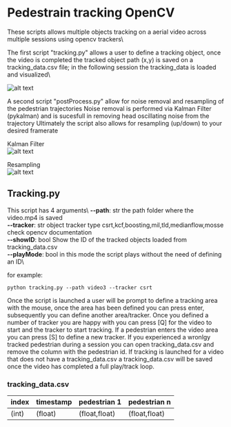 # Pedestrain tracking OpenCV

These scripts allows multiple objects tracking on a aerial video across multiple sessions using opencv trackers\

The first script "tracking.py" allows a user to define a tracking object, once the video is completed the tracked object path (x,y) is saved on a tracking_data.csv file; in the following session the tracking_data is loaded and visualized\

![alt text](https://github.com/sbanca/track_pedestrian/blob/main/images/pedestrian_tracking.gif?raw=true)

A second script "postProcess.py" allow for noise removal and resampling of the pedestrian trajectories
Noise removal is performed via Kalman Filter (pykalman) and is sucesfull in removing head oscillating noise from the trajectory
Ultimately the script also allows for resampling (up/down) to your desired framerate

Kalman Filter\
![alt text](https://github.com/sbanca/track_pedestrian/blob/main/images/kalman_filter.PNG?raw=true)

Resampling\
![alt text](https://github.com/sbanca/track_pedestrian/blob/main/images/resampling.PNG?raw=true)

## Tracking.py

This script has 4 arguments\ 
__--path__: str the path folder where the video.mp4 is saved\
__--tracker__: str object tracker type csrt,kcf,boosting,mil,tld,medianflow,mosse check opencv documentation\
__--showID__: bool Show the ID of the tracked objects loaded from tracking_data.csv\
__--playMode__: bool in this mode the script plays without the need of defining an ID\

for example:

```
python tracking.py --path video3 --tracker csrt
```
Once the script is launched a user will be prompt to define a tracking area with the mouse, once the area has been defined you can press enter, subsequently you can define another area/tracker. Once you defined a number of tracker you are happy with you can press [Q] for the video to start and the tracker to start tracking.
If a pedestrian enters the video area you can press [S] to define a new tracker.
If you experienced a wronlgy tracked pedestrian during a session you can open tracking_data.csv and remove the column with the pedestrian id.
If tracking is launched for a video that does not have a tracking_data.csv a tracking_data.csv will be saved once the video has completed a full play/track loop. 



### tracking_data.csv

index |  timestamp | pedestrian 1 | pedestrian n
------------ | ------------- |------------- |-------------
(int) | (float) | (float,float)| (float,float)

